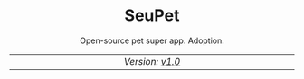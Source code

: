 <h1 align="center">
  SeuPet
</h1>

<p align="center">
  Open-source pet super app. Adoption.
<p/>

<p align="center">
  <table>
    <tbody>
      <td align="center">
        <img width="800" height="0" /><br>
        <i>Version: <a href="https://github.com/vitorgouveia/SeuPet/releases/tag/v1.0">v1.0</a></i>
        <img width="800" height="0" />
      </td>
    </tbody>
  </table>
</p>
